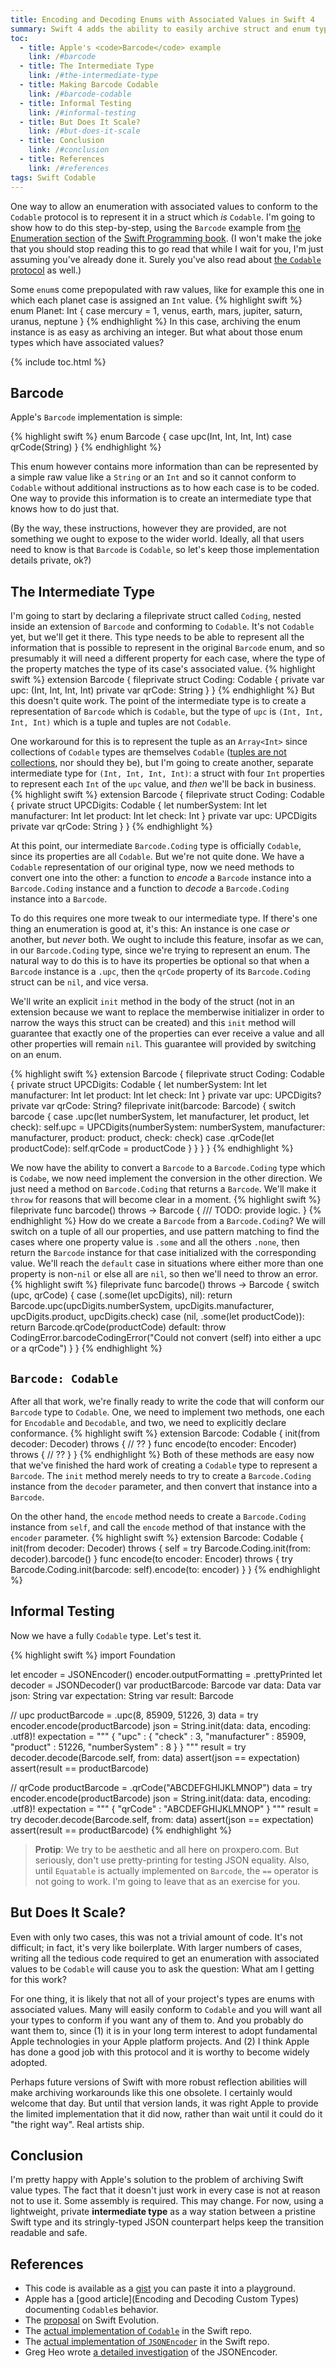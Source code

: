 ```yaml
---
title: Encoding and Decoding Enums with Associated Values in Swift 4
summary: Swift 4 adds the ability to easily archive struct and enum types that implement the <code>Codable</code> protocol, but default support for enums is limited to those with prepopulated default values (raw values). Conforming an enum with associated values to the <code>Codable</code> protocol involves extra work, and it is the purpose of this article to show how this could be done.
toc:
  - title: Apple's <code>Barcode</code> example
    link: /#barcode
  - title: The Intermediate Type
    link: /#the-intermediate-type
  - title: Making Barcode Codable
    link: /#barcode-codable
  - title: Informal Testing
    link: /#informal-testing
  - title: But Does It Scale?
    link: /#but-does-it-scale
  - title: Conclusion
    link: /#conclusion
  - title: References
    link: /#references
tags: Swift Codable
---
```

One way to allow an enumeration with associated values to conform to the `Codable` protocol is to represent it in a struct which *is* `Codable`. I'm going to show how to do this step-by-step, using the `Barcode` example from [the Enumeration section](https://developer.apple.com/library/content/documentation/Swift/Conceptual/Swift_Programming_Language/Enumerations.html#//apple_ref/doc/uid/TP40014097-CH12-ID145) of the [Swift Programming book](https://developer.apple.com/library/content/documentation/Swift/Conceptual/Swift_Programming_Language/). (I won't make the joke that you should stop reading this to go read that while I wait for you, I'm just assuming you've already done it. Surely you've also read about [the `Codable` protocol](https://developer.apple.com/documentation/swift/encoding_decoding_and_serialization) as well.)

Some `enum`s come prepopulated with raw values, like for example this one in which each planet case is assigned an `Int` value.
{% highlight swift %}
enum Planet: Int {
    case mercury = 1, venus, earth, mars, jupiter, saturn, uranus, neptune
}
{% endhighlight %}
In this case, archiving the enum instance is as easy as archiving an integer. But what about those enum types which have associated values?

{% include toc.html %}

## Barcode

Apple's `Barcode` implementation is simple:

{% highlight swift %}
enum Barcode {
    case upc(Int, Int, Int, Int)
    case qrCode(String)
}
{% endhighlight %}

This enum however contains more information than can be represented by a simple raw value like a `String` or an `Int` and so it cannot conform to `Codable` without additional instructions as to how each case is to be coded. One way to provide this information is to create an intermediate type that knows how to do just that.

(By the way, these instructions, however they are provided, are not something we ought to expose to the wider world. Ideally, all that users need to know is that `Barcode` is `Codable`, so let's keep those implementation details private, ok?)

## The Intermediate Type

I'm going to start by declaring a fileprivate struct called `Coding`, nested inside an extension of `Barcode` and conforming to `Codable`. It's not `Codable` yet, but we'll get it there. This type needs to be able to represent all the information that is possible to represent in the original `Barcode` enum, and so presumably it will need a different property for each case, where the type of the property matches the type of its case's associated value.
{% highlight swift %}
extension Barcode {
    fileprivate struct Coding: Codable {
        private var upc: (Int, Int, Int, Int)
        private var qrCode: String
    }
}
{% endhighlight %}
But this doesn't quite work. The point of the intermediate type is to create a representation of `Barcode` which is `Codable`, but the type of `upc` is `(Int, Int, Int, Int)` which is a tuple and tuples are not `Codable`.

One workaround for this is to represent the tuple as an `Array<Int>` since collections of `Codable` types are themselves `Codable` ([tuples are not collections](https://stackoverflow.com/questions/34847699/why-isnt-a-swift-tuple-considered-a-collection-type#34848318), nor should they be), but I'm going to create another, separate intermediate type for `(Int, Int, Int, Int)`: a struct with four `Int` properties to represent each `Int` of the `upc` value, and *then* we'll be back in business.
{% highlight swift %}
extension Barcode {
    fileprivate struct Coding: Codable {
        private struct UPCDigits: Codable {
            let numberSystem: Int
            let manufacturer: Int
            let product: Int
            let check: Int
        }
        private var upc: UPCDigits
        private var qrCode: String
    }
}
{% endhighlight %}

At this point, our intermediate `Barcode.Coding` type is officially `Codable`, since its properties are all `Codable`. But we're not quite done. We have a `Codable` representation of our original type, now we need methods to convert one into the other: a function to *encode* a `Barcode` instance into a `Barcode.Coding` instance and a function to *decode* a `Barcode.Coding` instance into a `Barcode`.

To do this requires one more tweak to our intermediate type. If there's one thing an enumeration is good at, it's this: An instance is one case *or* another, but *never* both. We ought to include this feature, insofar as we can, in our `Barcode.Coding` type, since we're trying to represent an enum. The natural way to do this is to have its properties be optional so that when a `Barcode` instance is a `.upc`, then the `qrCode` property of its `Barcode.Coding` struct can be `nil`, and vice versa.

We'll write an explicit `init` method in the body of the struct (not in an extension because we want to replace the memberwise initializer in order to narrow the ways this struct can be created) and this `init` method will guarantee that exactly one of the properties can ever receive a value and all other properties will remain `nil`. This guarantee will provided by switching on an enum.

{% highlight swift %}
extension Barcode {
    fileprivate struct Coding: Codable {
        private struct UPCDigits: Codable {
            let numberSystem: Int
            let manufacturer: Int
            let product: Int
            let check: Int
        }
        private var upc: UPCDigits?
        private var qrCode: String?
        fileprivate init(barcode: Barcode) {
            switch barcode {
            case .upc(let numberSystem, let manufacturer, let product, let check):
                self.upc = UPCDigits(numberSystem: numberSystem, manufacturer: manufacturer, product: product, check: check)
            case .qrCode(let productCode):
                self.qrCode = productCode
            }
        }
    }
}
{% endhighlight %}

We now have the ability to convert a `Barcode` to a `Barcode.Coding` type which is `Codabe`, we now need implement the conversion in the other direction. We just need a method on `Barcode.Coding` that returns a `Barcode`. We'll make it `throw` for reasons that will become clear in a moment.
{% highlight swift %}
fileprivate func barcode() throws -> Barcode {
    /// TODO: provide logic.
}
{% endhighlight %}
How do we create a `Barcode` from a `Barcode.Coding`? We will switch on a tuple of all our properties, and use pattern matching to find the cases where one property value is `.some` and all the others `.none`, then return the `Barcode` instance for that case initialized with the corresponding value. We'll reach the `default` case in situations where either more than one property is non-`nil` or else all are `nil`, so then we'll need to throw an error.
{% highlight swift %}
fileprivate func barcode() throws -> Barcode {
    switch (upc, qrCode) {
    case (.some(let upcDigits), nil):
        return Barcode.upc(upcDigits.numberSystem, upcDigits.manufacturer, upcDigits.product, upcDigits.check)
    case (nil, .some(let productCode)):
        return Barcode.qrCode(productCode)
    default:
        throw CodingError.barcodeCodingError("Could not convert \(self) into either a upc or a qrCode")
    }
}
{% endhighlight %}

## <code>Barcode: Codable</code>

After all that work, we're finally ready to write the code that will conform our `Barcode` type to `Codable`. One, we need to implement two methods, one each for `Encodable` and `Decodable`, and two, we need to explicitly declare conformance.
{% highlight swift %}
extension Barcode: Codable {
    init(from decoder: Decoder) throws {
        // ??
    }
    func encode(to encoder: Encoder) throws {
        // ??
    }
}
{% endhighlight %}
Both of these methods are easy now that we've finished the hard work of creating a `Codable` type to represent a `Barcode`. The `init` method merely needs to try to create a `Barcode.Coding` instance from the `decoder` parameter, and then convert that instance into a `Barcode`.

On the other hand, the `encode` method needs to create a `Barcode.Coding` instance from `self`, and call the `encode` method of that instance with the `encoder` parameter.
{% highlight swift %}
extension Barcode: Codable {
    init(from decoder: Decoder) throws {
        self = try Barcode.Coding.init(from: decoder).barcode()
    }
    func encode(to encoder: Encoder) throws {
        try Barcode.Coding.init(barcode: self).encode(to: encoder)
    }
}
{% endhighlight %}

## Informal Testing

Now we have a fully `Codable` type. Let's test it.

{% highlight swift %}
import Foundation

let encoder = JSONEncoder()
encoder.outputFormatting = .prettyPrinted
let decoder = JSONDecoder()
var productBarcode: Barcode
var data: Data
var json: String
var expectation: String
var result: Barcode

// upc
productBarcode = .upc(8, 85909, 51226, 3)
data = try encoder.encode(productBarcode)
json = String.init(data: data, encoding: .utf8)!
expectation = """
    {
      "upc" : {
        "check" : 3,
        "manufacturer" : 85909,
        "product" : 51226,
        "numberSystem" : 8
      }
    }
    """
result = try decoder.decode(Barcode.self, from: data)
assert(json == expectation)
assert(result == productBarcode)

// qrCode
productBarcode = .qrCode("ABCDEFGHIJKLMNOP")
data = try encoder.encode(productBarcode)
json = String.init(data: data, encoding: .utf8)!
expectation = """
    {
      "qrCode" : "ABCDEFGHIJKLMNOP"
    }
    """
result = try decoder.decode(Barcode.self, from: data)
assert(json == expectation)
assert(result == productBarcode)
{% endhighlight %}

> **Protip**: We try to be aesthetic and all here on proxpero.com. But seriously, don't use pretty-printing for testing JSON equality. Also, until `Equatable` is actually implemented on `Barcode`, the `==` operator is not going to work. I'm going to leave that as an exercise for you.

## But Does It Scale?

Even with only two cases, this was not a trivial amount of code. It's not difficult; in fact, it's very like boilerplate. With larger numbers of cases, writing all the tedious code required to get an enumeration with associated values to be `Codable` will cause you to ask the question: What am I getting for this work?

For one thing, it is likely that not all of your project's types are enums with associated values. Many will easily conform to `Codable` and you will want all your types to conform if you want any of them to. And you probably do want them to, since (1) it is in your long term interest to adopt fundamental Apple technologies in your Apple platform projects. And (2) I think Apple has  done a good job with this protocol and it is worthy to become widely adopted.

Perhaps future versions of Swift with more robust reflection abilities will make archiving workarounds like this one obsolete. I certainly would welcome that day. But until that version lands, it was right Apple to provide the limited implementation that it did now, rather than wait until it could do it "the right way". Real artists ship.

## Conclusion

I'm pretty happy with Apple's solution to the problem of archiving Swift value types. The fact that it doesn't just work in every case is not at reason not to use it. Some assembly is required. This may change. For now, using a lightweight, private **intermediate type** as a way station between a pristine Swift type and its stringly-typed JSON counterpart helps keep the transition readable and safe.

## References

- This code is available as a [gist](https://gist.github.com/proxpero/189a723fb96bb88fac5bf9e11d6cf9e2) you can paste it into a playground.
- Apple has a [good article](Encoding and Decoding Custom Types) documenting `Codable`s behavior.
- The [proposal](https://github.com/apple/swift-evolution/blob/master/proposals/0166-swift-archival-serialization.md) on Swift Evolution.
- The [actual implementation of `Codable`](https://github.com/apple/swift/blob/master/stdlib/public/core/Codable.swift) in the Swift repo.
- The [actual implementation of `JSONEncoder`](https://github.com/apple/swift/blob/master/stdlib/public/SDK/Foundation/JSONEncoder.swift) in the Swift repo.
- Greg Heo wrote [a detailed investigation](https://swiftunboxed.com/stdlib/json-encoder-encodable/) of the JSONEncoder.
